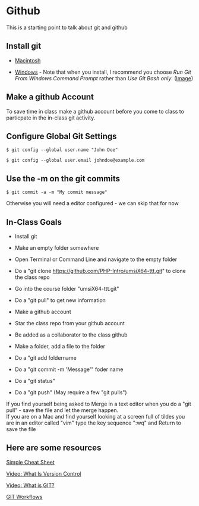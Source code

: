  Github
==========================

This is a starting point to talk about git and github 

Install git
-----------

* [Macintosh](http://git-scm.com/download/mac)

* [Windows](http://msysgit.github.com/) - Note that when you install, 
  I recommend you choose *Run Git From Windows Command Prompt* rather
  than *Use Git Bash only*. 
  (<a href="00-images/01-windows-install.png" target="_blank">Image</a>)

Make a github Account
---------------------

To save time in class make a github account before you come to class to 
particpate in the in-class git activity.

Configure Global Git Settings
-----------------------------

    $ git config --global user.name "John Doe"

    $ git config --global user.email johndoe@example.com

Use the -m on the git commits
-----------------------------

    $ git commit -a -m "My commit message"

Otherwise you will need a editor configured - we can skip that for now

In-Class Goals
--------------

* Install git
* Make an empty folder somewhere
* Open Terminal or Command Line and navigate to the empty folder
* Do a "git clone https://github.com/PHP-Intro/umsiX64-ttt.git" to clone 
the class repo
* Go into the course folder "umsiX64-ttt.git"
* Do a "git pull" to get new information

* Make a github account
* Star the class repo from your github account
* Be added as a collaborator to the class github

* Make a folder, add a file to the folder
* Do a "git add foldername
* Do a "git commit -m 'Message'" foder name
* Do a "git status"
* Do a "git push"  (May require a few "git pulls")

If you find yourself being asked to Merge in a text editor  when you 
do a "git pull" - save the file and let the merge happen.   
If you are on a Mac and find yourself looking at a screen full of 
tildes you are in an editor called "vim" type the key sequence ":wq" and Return
to save the file

Here are some resources
-----------------------

<a href="http://rogerdudler.github.com/git-guide/files/git_cheat_sheet.pdf" target="_new">Simple Cheat Sheet</a>

<a href="http://git-scm.com/video/what-is-version-control" target="_new">Video: What Is Version Control</a>

<a href="http://git-scm.com/video/what-is-git" target="_new">Video: What is GIT?</a>

<a href="http://git-scm.com/book/en/Distributed-Git-Distributed-Workflows" target="_new">GIT Workflows</a>

